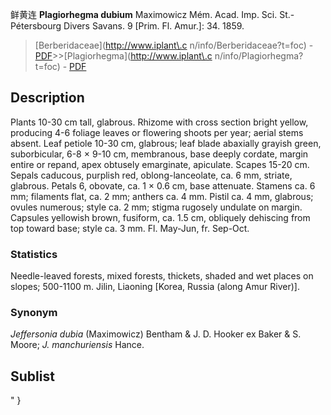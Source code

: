 鲜黄连 **Plagiorhegma dubium** Maximowicz Mém. Acad. Imp. Sci. St.-Pétersbourg Divers Savans. 9 [Prim. Fl. Amur.]: 34. 1859.

> [Berberidaceae](http://www.iplant\.c n/info/Berberidaceae?t=foc) - [PDF](http://www.iplant.cn/foc/pdf/Berberidaceae.pdf)>>[Plagiorhegma](http://www.iplant\.c n/info/Plagiorhegma?t=foc) - [PDF](http://www.iplant.cn/foc/pdf/Plagiorhegma.pdf)

## Description

Plants 10-30 cm tall, glabrous. Rhizome with cross section bright yellow, producing 4-6 foliage leaves or flowering shoots per year; aerial stems absent. Leaf petiole 10-30 cm, glabrous; leaf blade abaxially grayish green, suborbicular, 6-8 × 9-10 cm, membranous, base deeply cordate, margin entire or repand, apex obtusely emarginate, apiculate. Scapes 15-20 cm. Sepals caducous, purplish red, oblong-lanceolate, ca. 6 mm, striate, glabrous. Petals 6, obovate, ca. 1 × 0.6 cm, base attenuate. Stamens ca. 6 mm; filaments flat, ca. 2 mm; anthers ca. 4 mm. Pistil ca. 4 mm, glabrous; ovules numerous; style ca. 2 mm; stigma rugosely undulate on margin. Capsules yellowish brown, fusiform, ca. 1.5 cm, obliquely dehiscing from top toward base; style ca. 3 mm. Fl. May-Jun, fr. Sep-Oct.

### Statistics
Needle-leaved forests, mixed forests, thickets, shaded and wet places on slopes; 500-1100 m. Jilin, Liaoning [Korea, Russia (along Amur River)].

### Synonym
*Jeffersonia dubia* (Maximowicz) Bentham & J. D. Hooker ex Baker & S. Moore; *J. manchuriensis* Hance.

## Sublist
"
}